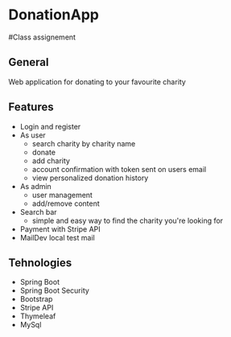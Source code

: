 # DonationApp
#Class assignement

## General

Web application for donating to your favourite charity

## Features

* Login and register
* As user
  * search charity by charity name
  * donate
  * add charity
  * account confirmation with token sent on users email
  * view personalized donation history
* As admin
  * user management
  * add/remove content 
* Search bar
   * simple and easy way to find the charity you're looking for
* Payment with Stripe API
* MailDev local test mail

## Tehnologies

* Spring Boot
* Spring Boot Security
* Bootstrap
* Stripe API
* Thymeleaf
* MySql
